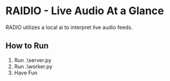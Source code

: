 
# RAIDIO - Live Audio At a Glance

RADIO utilizes a local ai to interpret live audio feeds.

## How to Run


1. Run .\server.py
2. Run .\worker.py
3. Have Fun

